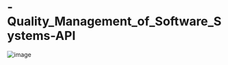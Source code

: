 # -Quality_Management_of_Software_Systems-API
![image](https://user-images.githubusercontent.com/90633901/146736199-7db4961d-5ac8-47a2-91cf-735f77eaa981.png)
